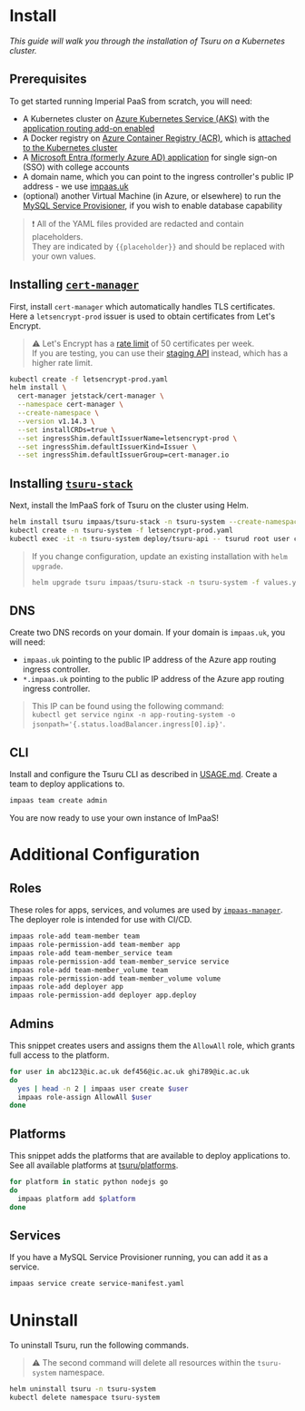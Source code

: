 # Install
*This guide will walk you through the installation of Tsuru on a Kubernetes cluster.*

## Prerequisites
To get started running Imperial PaaS from scratch, you will need:
- A Kubernetes cluster on [Azure Kubernetes Service (AKS)](https://azure.microsoft.com/en-gb/products/kubernetes-service) with the [application routing add-on enabled](https://learn.microsoft.com/en-us/azure/aks/app-routing)
- A Docker registry on [Azure Container Registry (ACR)](https://azure.microsoft.com/en-gb/products/container-registry), which is [attached to the Kubernetes cluster](https://learn.microsoft.com/en-us/azure/aks/cluster-container-registry-integration)
- A [Microsoft Entra (formerly Azure AD) application](https://learn.microsoft.com/en-us/entra/identity-platform/howto-create-service-principal-portal) for single sign-on (SSO) with college accounts
- A domain name, which you can point to the ingress controller's public IP address - we use [impaas.uk](https://impaas.uk)
- (optional) another Virtual Machine (in Azure, or elsewhere) to run the [MySQL Service Provisioner](https://github.com/impaas/mysql-database-provisioner), if you wish to enable database capability

> :exclamation: All of the YAML files provided are redacted and contain placeholders.<br>
> They are indicated by `{{placeholder}}` and should be replaced with your own values.

## Installing [`cert-manager`](https://cert-manager.io/)
First, install `cert-manager` which automatically handles TLS certificates.<br>
Here a `letsencrypt-prod` issuer is used to obtain certificates from Let's Encrypt.

> :warning: Let's Encrypt has a [rate limit](https://letsencrypt.org/docs/rate-limits/) of 50 certificates per week.<br>
> If you are testing, you can use their [staging API](https://letsencrypt.org/docs/staging-environment/) instead, which has a higher rate limit.<br>

```sh
kubectl create -f letsencrypt-prod.yaml
helm install \
  cert-manager jetstack/cert-manager \
  --namespace cert-manager \
  --create-namespace \
  --version v1.14.3 \
  --set installCRDs=true \
  --set ingressShim.defaultIssuerName=letsencrypt-prod \
  --set ingressShim.defaultIssuerKind=Issuer \
  --set ingressShim.defaultIssuerGroup=cert-manager.io
```

## Installing [`tsuru-stack`](https://tsuru.io/)
Next, install the ImPaaS fork of Tsuru on the cluster using Helm.

```sh
helm install tsuru impaas/tsuru-stack -n tsuru-system --create-namespace -f values.yaml
kubectl create -n tsuru-system -f letsencrypt-prod.yaml
kubectl exec -it -n tsuru-system deploy/tsuru-api -- tsurud root user create abc123@ic.ac.uk
```

> If you change configuration, update an existing installation with `helm upgrade`.
> ```sh
> helm upgrade tsuru impaas/tsuru-stack -n tsuru-system -f values.yaml
> ```

## DNS
Create two DNS records on your domain. If your domain is `impaas.uk`, you will need:
- `impaas.uk` pointing to the public IP address of the Azure app routing ingress controller.
- `*.impaas.uk` pointing to the public IP address of the Azure app routing ingress controller.

> This IP can be found using the following command:<br>
> `kubectl get service nginx -n app-routing-system -o jsonpath='{.status.loadBalancer.ingress[0].ip}'`.

## CLI
Install and configure the Tsuru CLI as described in [USAGE.md](USAGE.md).
Create a team to deploy applications to.

```sh
impaas team create admin
```

You are now ready to use your own instance of ImPaaS!

# Additional Configuration
## Roles
These roles for apps, services, and volumes are used by [`impaas-manager`](https://github.com/impaas/impaas-manager).<br>
The deployer role is intended for use with CI/CD.

```sh
impaas role-add team-member team
impaas role-permission-add team-member app
impaas role-add team-member_service team
impaas role-permission-add team-member_service service
impaas role-add team-member_volume team
impaas role-permission-add team-member_volume volume
impaas role-add deployer app
impaas role-permission-add deployer app.deploy
```

## Admins
This snippet creates users and assigns them the `AllowAll` role, which grants full access to the platform.

```sh
for user in abc123@ic.ac.uk def456@ic.ac.uk ghi789@ic.ac.uk
do
  yes | head -n 2 | impaas user create $user
  impaas role-assign AllowAll $user
done
```

## Platforms
This snippet adds the platforms that are available to deploy applications to.<br>
See all available platforms at [tsuru/platforms](https://github.com/tsuru/platforms).

```sh
for platform in static python nodejs go
do
  impaas platform add $platform
done
```

## Services
If you have a MySQL Service Provisioner running, you can add it as a service.

```sh
impaas service create service-manifest.yaml
```

# Uninstall
To uninstall Tsuru, run the following commands.<br>
> :warning: The second command will delete all resources within the `tsuru-system` namespace.

```sh
helm uninstall tsuru -n tsuru-system
kubectl delete namespace tsuru-system
```
